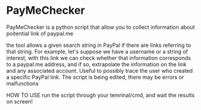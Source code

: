 # PayMeChecker
PayMeChecker is a python script that allow you to collect information about poitential link of paypal.me

the tool allows a given search string in PayPal if there are links referring to that string.
For example, let's suppose we have a username or a string of interest, with this link we can check whether that information corresponds to a paypal.me address, and if so, extrapolate the information on the link and any associated account.
Useful to possibly trace the user who created a specific PayPal link.
The script is being edited, there may be errors or malfunctions

HOW TO USE
run the script through your temrinal/cmd, and wait the results on screen!
